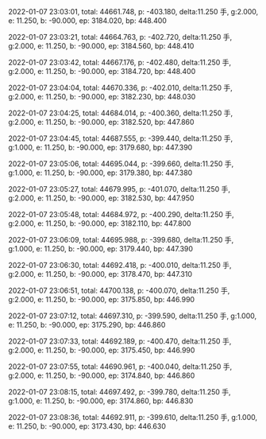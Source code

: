 2022-01-07 23:03:01, total: 44661.748, p: -403.180, delta:11.250 手, g:2.000, e: 11.250, b: -90.000, ep: 3184.020, bp: 448.400

2022-01-07 23:03:21, total: 44664.763, p: -402.720, delta:11.250 手, g:2.000, e: 11.250, b: -90.000, ep: 3184.560, bp: 448.410

2022-01-07 23:03:42, total: 44667.176, p: -402.480, delta:11.250 手, g:2.000, e: 11.250, b: -90.000, ep: 3184.720, bp: 448.400

2022-01-07 23:04:04, total: 44670.336, p: -402.010, delta:11.250 手, g:2.000, e: 11.250, b: -90.000, ep: 3182.230, bp: 448.030

2022-01-07 23:04:25, total: 44684.014, p: -400.360, delta:11.250 手, g:2.000, e: 11.250, b: -90.000, ep: 3182.520, bp: 447.860

2022-01-07 23:04:45, total: 44687.555, p: -399.440, delta:11.250 手, g:1.000, e: 11.250, b: -90.000, ep: 3179.680, bp: 447.390

2022-01-07 23:05:06, total: 44695.044, p: -399.660, delta:11.250 手, g:1.000, e: 11.250, b: -90.000, ep: 3179.380, bp: 447.380

2022-01-07 23:05:27, total: 44679.995, p: -401.070, delta:11.250 手, g:2.000, e: 11.250, b: -90.000, ep: 3182.530, bp: 447.950

2022-01-07 23:05:48, total: 44684.972, p: -400.290, delta:11.250 手, g:2.000, e: 11.250, b: -90.000, ep: 3182.110, bp: 447.800

2022-01-07 23:06:09, total: 44695.988, p: -399.680, delta:11.250 手, g:1.000, e: 11.250, b: -90.000, ep: 3179.440, bp: 447.390

2022-01-07 23:06:30, total: 44692.418, p: -400.010, delta:11.250 手, g:2.000, e: 11.250, b: -90.000, ep: 3178.470, bp: 447.310

2022-01-07 23:06:51, total: 44700.138, p: -400.070, delta:11.250 手, g:2.000, e: 11.250, b: -90.000, ep: 3175.850, bp: 446.990

2022-01-07 23:07:12, total: 44697.310, p: -399.590, delta:11.250 手, g:1.000, e: 11.250, b: -90.000, ep: 3175.290, bp: 446.860

2022-01-07 23:07:33, total: 44692.189, p: -400.470, delta:11.250 手, g:2.000, e: 11.250, b: -90.000, ep: 3175.450, bp: 446.990

2022-01-07 23:07:55, total: 44690.961, p: -400.040, delta:11.250 手, g:2.000, e: 11.250, b: -90.000, ep: 3174.840, bp: 446.860

2022-01-07 23:08:15, total: 44697.492, p: -399.780, delta:11.250 手, g:1.000, e: 11.250, b: -90.000, ep: 3174.860, bp: 446.830

2022-01-07 23:08:36, total: 44692.911, p: -399.610, delta:11.250 手, g:1.000, e: 11.250, b: -90.000, ep: 3173.430, bp: 446.630